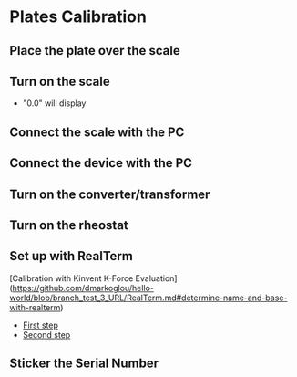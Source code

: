 # Plates Calibration

## Place the plate over the scale
## Turn on the scale 
   - "0.0" will display
   
## Connect the scale with the PC
## Connect the device with the PC
## Turn on the converter/transformer
## Turn on the rheostat


## Set up with RealTerm
	
 [Calibration with Kinvent K-Force Evaluation] (https://github.com/dmarkoglou/hello-world/blob/branch_test_3_URL/RealTerm.md#determine-name-and-base-with-realterm)
- [First step](https://github.com/dmarkoglou/hello-world/blame/branch_test_3_URL/Kinvent_KForce_Evaluation.md#L9-L13)
- [Second step](https://github.com/dmarkoglou/hello-world/blob/branch_test_3_URL/Kinvent_KForce_Evaluation.md#tab-serialusb-start)
	
## Sticker the Serial Number
	
